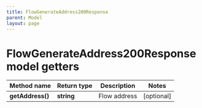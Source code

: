 ```yaml
---
title: FlowGenerateAddress200Response
parent: Model
layout: page
---
```


# FlowGenerateAddress200Response model getters

Method name | Return type | Description | Notes
------------ | ------------- | ------------- | -------------
**getAddress()** | **string** | Flow address | [optional]


